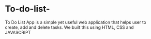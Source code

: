# To-do-list-
To Do List App is a simple yet useful web application that helps user to create, add and delete tasks. We built this using HTML, CSS and JAVASCRIPT

